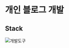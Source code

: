 # 개인 블로그 개발

## Stack

![개발도구](https://user-images.githubusercontent.com/72850354/171830947-9924b315-0f6e-4f45-a768-5b203e0827cb.png)
